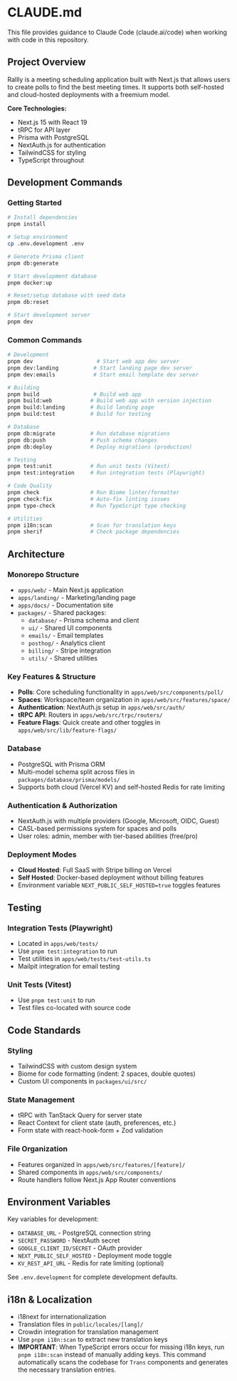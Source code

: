 # CLAUDE.md

This file provides guidance to Claude Code (claude.ai/code) when working with code in this repository.

## Project Overview

Rallly is a meeting scheduling application built with Next.js that allows users to create polls to find the best meeting times. It supports both self-hosted and cloud-hosted deployments with a freemium model.

**Core Technologies:**
- Next.js 15 with React 19
- tRPC for API layer
- Prisma with PostgreSQL
- NextAuth.js for authentication  
- TailwindCSS for styling
- TypeScript throughout

## Development Commands

### Getting Started
```bash
# Install dependencies
pnpm install

# Setup environment
cp .env.development .env

# Generate Prisma client
pnpm db:generate

# Start development database
pnpm docker:up

# Reset/setup database with seed data
pnpm db:reset

# Start development server
pnpm dev
```

### Common Commands
```bash
# Development
pnpm dev                    # Start web app dev server
pnpm dev:landing           # Start landing page dev server  
pnpm dev:emails            # Start email template dev server

# Building
pnpm build                 # Build web app
pnpm build:web            # Build web app with version injection
pnpm build:landing        # Build landing page
pnpm build:test           # Build for testing

# Database
pnpm db:migrate           # Run database migrations
pnpm db:push              # Push schema changes
pnpm db:deploy            # Deploy migrations (production)

# Testing
pnpm test:unit            # Run unit tests (Vitest)
pnpm test:integration     # Run integration tests (Playwright)

# Code Quality
pnpm check                # Run Biome linter/formatter
pnpm check:fix            # Auto-fix linting issues
pnpm type-check           # Run TypeScript type checking

# Utilities
pnpm i18n:scan            # Scan for translation keys
pnpm sherif               # Check package dependencies
```

## Architecture

### Monorepo Structure
- `apps/web/` - Main Next.js application
- `apps/landing/` - Marketing/landing page
- `apps/docs/` - Documentation site
- `packages/` - Shared packages:
  - `database/` - Prisma schema and client
  - `ui/` - Shared UI components
  - `emails/` - Email templates
  - `posthog/` - Analytics client
  - `billing/` - Stripe integration
  - `utils/` - Shared utilities

### Key Features & Structure
- **Polls**: Core scheduling functionality in `apps/web/src/components/poll/`
- **Spaces**: Workspace/team organization in `apps/web/src/features/space/`
- **Authentication**: NextAuth.js setup in `apps/web/src/auth/`
- **tRPC API**: Routers in `apps/web/src/trpc/routers/`
- **Feature Flags**: Quick create and other toggles in `apps/web/src/lib/feature-flags/`

### Database
- PostgreSQL with Prisma ORM
- Multi-model schema split across files in `packages/database/prisma/models/`
- Supports both cloud (Vercel KV) and self-hosted Redis for rate limiting

### Authentication & Authorization
- NextAuth.js with multiple providers (Google, Microsoft, OIDC, Guest)
- CASL-based permissions system for spaces and polls
- User roles: admin, member with tier-based abilities (free/pro)

### Deployment Modes
- **Cloud Hosted**: Full SaaS with Stripe billing on Vercel
- **Self Hosted**: Docker-based deployment without billing features
- Environment variable `NEXT_PUBLIC_SELF_HOSTED=true` toggles features

## Testing

### Integration Tests (Playwright)
- Located in `apps/web/tests/`
- Use `pnpm test:integration` to run
- Test utilities in `apps/web/tests/test-utils.ts`
- Mailpit integration for email testing

### Unit Tests (Vitest)
- Use `pnpm test:unit` to run
- Test files co-located with source code

## Code Standards

### Styling
- TailwindCSS with custom design system
- Biome for code formatting (indent: 2 spaces, double quotes)
- Custom UI components in `packages/ui/src/`

### State Management
- tRPC with TanStack Query for server state
- React Context for client state (auth, preferences, etc.)
- Form state with react-hook-form + Zod validation

### File Organization
- Features organized in `apps/web/src/features/[feature]/`
- Shared components in `apps/web/src/components/`
- Route handlers follow Next.js App Router conventions

## Environment Variables

Key variables for development:
- `DATABASE_URL` - PostgreSQL connection string
- `SECRET_PASSWORD` - NextAuth secret
- `GOOGLE_CLIENT_ID/SECRET` - OAuth provider
- `NEXT_PUBLIC_SELF_HOSTED` - Deployment mode toggle
- `KV_REST_API_URL` - Redis for rate limiting (optional)

See `.env.development` for complete development defaults.

## i18n & Localization

- i18next for internationalization
- Translation files in `public/locales/[lang]/`
- Crowdin integration for translation management
- Use `pnpm i18n:scan` to extract new translation keys
- **IMPORTANT**: When TypeScript errors occur for missing i18n keys, run `pnpm i18n:scan` instead of manually adding keys. This command automatically scans the codebase for `Trans` components and generates the necessary translation entries.